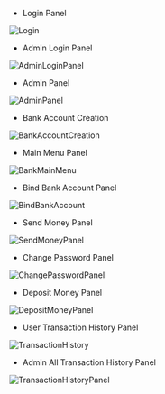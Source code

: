 - Login Panel
  
![Login](https://github.com/user-attachments/assets/e615ad8b-6e84-4f9a-add5-e19bf0c3b2e4)

- Admin Login Panel
  
![AdminLoginPanel](https://github.com/user-attachments/assets/21ca194b-30ec-48a4-9052-c8764c0fa6da)

- Admin Panel
  
![AdminPanel](https://github.com/user-attachments/assets/3d59d0a5-2706-4cb4-8bf8-0762b12e4793)

- Bank Account Creation
  
![BankAccountCreation](https://github.com/user-attachments/assets/e3a13238-a529-4302-adad-14c5ef534029)

- Main Menu Panel
  
![BankMainMenu](https://github.com/user-attachments/assets/6be907d2-e808-4c60-b12d-0bf27cfc4f21)

- Bind Bank Account Panel
  
![BindBankAccount](https://github.com/user-attachments/assets/8c36b21c-f5f1-41dd-89e9-ff3e8d2ff9af)

- Send Money Panel
  
![SendMoneyPanel](https://github.com/user-attachments/assets/19c7acfc-5fae-44ab-ac63-e02e272072df)

- Change Password Panel
  
![ChangePasswordPanel](https://github.com/user-attachments/assets/8babd470-f9b7-4e5f-b4dd-3a81adfd9a96)

- Deposit Money Panel
  
![DepositMoneyPanel](https://github.com/user-attachments/assets/16e15466-3a03-4ae3-b762-04b89244b5ef)

- User Transaction History Panel
  
![TransactionHistory](https://github.com/user-attachments/assets/788533d7-477f-47b9-90c6-0badf11910a9)

- Admin All Transaction History Panel
  
![TransactionHistoryPanel](https://github.com/user-attachments/assets/57778477-ba43-454a-81b4-268cac96df4a)

